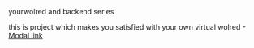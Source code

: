 yourwolred and backend series


this is project which makes you satisfied with your own virtual wolred
-[Modal link](
)